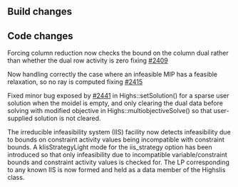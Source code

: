 ## Build changes

## Code changes

Forcing column reduction now checks the bound on the column dual rather than whether the dual row activity is zero fixing [#2409](https://github.com/ERGO-Code/HiGHS/issues/2409)

Now handling correctly the case where an infeasible MIP has a feasible relaxation, so no ray is computed fixing [#2415](https://github.com/ERGO-Code/HiGHS/issues/2415)

Fixed minor bug exposed by [#2441](https://github.com/ERGO-Code/HiGHS/issues/2441) in Highs::setSolution() for a sparse user solution when the moidel is empty, and only clearing the dual data before solving with modified objective in Highs::multiobjectiveSolve() so that user-supplied solution is not cleared.

The irreducible infeasibility system (IIS) facility now detects infeasibility due to bounds on constraint activity values being incompatible with constraint bounds. A kIisStrategyLight mode for the iis_strategy option has been introduced so that only infeasibility due to incompatible variable/constraint bounds and constraint activity values is checked for. The LP corresponding to any known IIS is now formed and held as a data member of the HighsIis class. 


